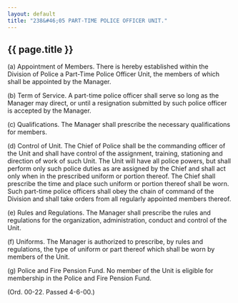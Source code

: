 ```yaml
---
layout: default 
title: "238&#46;05 PART-TIME POLICE OFFICER UNIT."
---
```


{{ page.title }}
----------------

​(a) Appointment of Members. There is hereby established within the
Division of Police a Part-Time Police Officer Unit, the members of which
shall be appointed by the Manager.

​(b) Term of Service. A part-time police officer shall serve so long as
the Manager may direct, or until a resignation submitted by such police
officer is accepted by the Manager.

​(c) Qualifications. The Manager shall prescribe the necessary
qualifications for members.

​(d) Control of Unit. The Chief of Police shall be the commanding
officer of the Unit and shall have control of the assignment, training,
stationing and direction of work of such Unit. The Unit will have all
police powers, but shall perform only such police duties as are assigned
by the Chief and shall act only when in the prescribed uniform or
portion thereof. The Chief shall prescribe the time and place such
uniform or portion thereof shall be worn. Such part-time police officers
shall obey the chain of command of the Division and shall take orders
from all regularly appointed members thereof.

​(e) Rules and Regulations. The Manager shall prescribe the rules and
regulations for the organization, administration, conduct and control of
the Unit.

​(f) Uniforms. The Manager is authorized to prescribe, by rules and
regulations, the type of uniform or part thereof which shall be worn by
members of the Unit.

​(g) Police and Fire Pension Fund. No member of the Unit is eligible for
membership in the Police and Fire Pension Fund.

(Ord. 00-22. Passed 4-6-00.)
